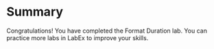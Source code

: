 # Summary

Congratulations! You have completed the Format Duration lab. You can practice more labs in LabEx to improve your skills.
